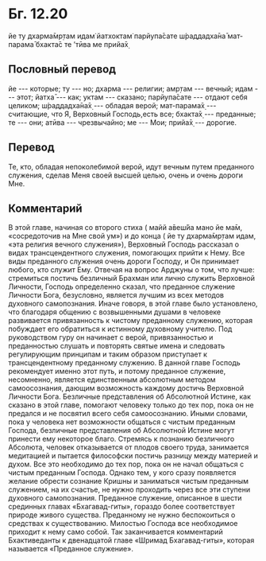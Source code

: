 # Бг. 12.20
йе ту дхарма̄мр̣там идам̇
йатхоктам̇ парйупа̄сате
ш́раддадха̄на̄ мат-парама̄
бхакта̄с те ’тӣва ме прийа̄х̣
## Пословный перевод

йе --- которые; ту --- но; дхарма --- религии; амр̣там --- вечный; идам
--- этот; йатха̄ --- как; уктам --- сказано; парйупа̄сате --- отдают себя
целиком; ш́раддадха̄на̄х̣ --- обладая верой; мат-парама̄х̣ --- считающие, что
Я, Верховный Господь,есть все; бхакта̄х̣ --- преданные; те --- они; атӣва
--- чрезвычайно; ме --- Мои; прийа̄х̣ --- дорогие.

## Перевод

Те, кто, обладая непоколебимой верой, идут вечным путем преданного
служения, сделав Меня своей высшей целью, очень и очень дороги Мне.

## Комментарий

В этой главе, начиная со второго стиха ( майй а̄веш́йа мано йе ма̄м,
«сосредоточив на Мне свой ум») и до конца ( йе ту дхарма̄мр̣там идам, «эта
религия вечного служения»), Верховный Господь рассказал о видах
трансцендентного служения, помогающих прийти к Нему. Все виды преданного
служения очень дороги Господу, и Он принимает любого, кто служит Ему.
Отвечая на вопрос Арджуны о том, что лучше: стремиться постичь безличный
Брахман или лично служить Верховной Личности, Господь определенно
сказал, что преданное служение Личности Бога, безусловно, является
лучшим из всех методов духовного самопознания. Иначе говоря, в этой
главе было установлено, что благодаря общению с возвышенными душами в
человеке развивается привязанность к чистому преданному служению,
которая побуждает его обратиться к истинному духовному учителю. Под
руководством гуру он начинает с верой, привязанностью и преданностью
слушать и повторять святые имена и следовать регулирующим принципам и
таким образом приступает к трансцендентному преданному служению. В
данной главе Господь рекомендует именно этот путь, и потому преданное
служение, несомненно, является единственным абсолютным методом
самоосознания, дающим возможность каждому достичь Верховной Личности
Бога. Безличные представления об Абсолютной Истине, как сказано в этой
главе, помогают человеку только до тех пор, пока он не предался и не
посвятил всего себя самоосознанию. Иными словами, пока у человека нет
возможности общаться с чистым преданным Господа, безличные представления
об Абсолютной Истине могут принести ему некоторое благо. Стремясь к
познанию безличного Абсолюта, человек отказывается от плодов своего
труда, занимается медитацией и пытается философски постичь разницу между
материей и духом. Все это необходимо до тех пор, пока он не начал
общаться с чистым преданным Господа. Однако тем, у кого сразу появляется
желание обрести сознание Кришны и заниматься чистым преданным служением,
на их счастье, не нужно проходить через все эти ступени духовного
самопознания. Преданное служение, описанное в шести срединных главах
«Бхагавад-гиты», гораздо более соответствует природе живого существа.
Преданному не нужно беспокоиться о средствах к существованию. Милостью
Господа все необходимое приходит к нему само собой. Так заканчивается
комментарий Бхактиведанты к двенадцатой главе «Шримад Бхагавад-гиты»,
которая называется «Преданное служение».
